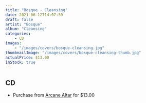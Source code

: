 ```yaml
---
title: "Bosque - Cleansing"
date: 2021-06-12T14:07:59
draft: false
artist: "Bosque"
album: "Cleansing"
categories:
    - CD
images:
    - "/images/covers/bosque-cleansing.jpg"
thumbnailImage: "/images/covers/bosque-cleansing-thumb.jpg"
actualPrice: $13.00
inStock: true
---
```


## CD
* Purchase from [Arcane Altar](https://arcanealtar.bigcartel.com/product/bosque-cleansing-cd) for $13.00
